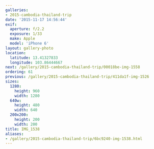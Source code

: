 ```yaml
---
galleries:
- 2015-cambodia-thailand-trip
date: '2015-11-17 14:56:44'
exif:
  aperture: f/2.2
  exposure: 1/33
  make: Apple
  model: 'iPhone 6'
layout: gallery-photo
location:
  latitude: 13.41327833
  longitude: 103.86444667
next: /gallery/2015-cambodia-thailand-trip/00018be-img-1558
ordering: 61
previous: /gallery/2015-cambodia-thailand-trip/411da1f-img-1526
sizes:
  1280:
    height: 960
    width: 1280
  640w:
    height: 480
    width: 640
  200x200:
    height: 200
    width: 200
title: IMG_1538
aliases:
- /gallery/2015-cambodia-thailand-trip/6bc9240-img-1538.html
---
```

